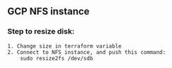 ## GCP NFS instance

### Step to resize disk:
    1. Change size in terraform variable
    2. Connect to NFS instance, and push this command:
        sudo resize2fs /dev/sdb
